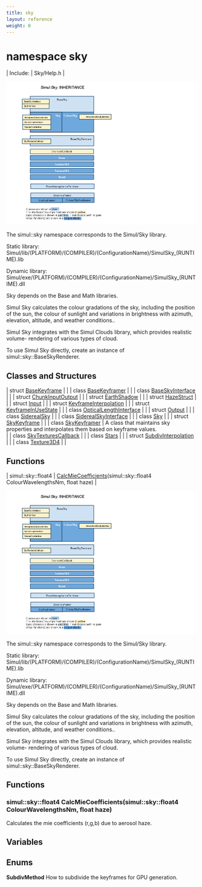 ```yaml
---
title: sky
layout: reference
weight: 0
---
```

namespace sky
===

| Include: | Sky/Help.h |


![](/Images/SkyInheritance.png)


The simul::sky namespace corresponds to the Simul/Sky library.

Static library: Simul/lib/(PLATFORM)/(COMPILER)/(ConfigurationName)/SimulSky_(RUNTIME).lib

Dynamic library: Simul/exe/(PLATFORM)/(COMPILER)/(ConfigurationName)/SimulSky_(RUNTIME).dll

Sky depends on the Base and Math libraries.

Simul Sky calculates the colour gradations of the sky, including the
position of the sun, the colour of sunlight and variations in brightness with azimuth, elevation, altitude,
and weather conditions..

Simul Sky integrates with the Simul Clouds library, which provides realistic volume-
rendering of various types of cloud.

To use Simul Sky directly, create an instance of simul::sky::BaseSkyRenderer.

  


Classes and Structures
---

| struct [BaseKeyframe](sky/basekeyframe) |  |
| class [BaseKeyframer](sky/basekeyframer) |  |
| class [BaseSkyInterface](sky/baseskyinterface) |  |
| struct [ChunkInputOutput](sky/chunkinputoutput) |  |
| struct [EarthShadow](sky/earthshadow) |  |
| struct [HazeStruct](sky/hazestruct) |  |
| struct [Input](sky/input) |  |
| struct [KeyframeInterpolation](sky/keyframeinterpolation) |  |
| struct [KeyframeInUseState](sky/keyframeinusestate) |  |
| class [OpticalLengthInterface](sky/opticallengthinterface) |  |
| struct [Output](sky/output) |  |
| class [SiderealSky](sky/siderealsky) |  |
| class [SiderealSkyInterface](sky/siderealskyinterface) |  |
| class [Sky](sky/sky) |  |
| struct [SkyKeyframe](sky/skykeyframe) |  |
| class [SkyKeyframer](sky/skykeyframer) | A class that maintains sky properties and interpolates them based on keyframe values.<br> |
| class [SkyTexturesCallback](sky/skytexturescallback) |  |
| class [Stars](sky/stars) |  |
| struct [SubdivInterpolation](sky/subdivinterpolation) |  |
| class [Texture3D4](sky/texture3d4) |  |

Functions
---

| simul::sky::float4 | [CalcMieCoefficients](#CalcMieCoefficients)(simul::sky::float4 ColourWavelengthsNm, float haze) |


![](/Images/SkyInheritance.png)


The simul::sky namespace corresponds to the Simul/Sky library.

Static library: Simul/lib/(PLATFORM)/(COMPILER)/(ConfigurationName)/SimulSky_(RUNTIME).lib

Dynamic library: Simul/exe/(PLATFORM)/(COMPILER)/(ConfigurationName)/SimulSky_(RUNTIME).dll

Sky depends on the Base and Math libraries.

Simul Sky calculates the colour gradations of the sky, including the
position of the sun, the colour of sunlight and variations in brightness with azimuth, elevation, altitude,
and weather conditions..

Simul Sky integrates with the Simul Clouds library, which provides realistic volume-
rendering of various types of cloud.

To use Simul Sky directly, create an instance of simul::sky::BaseSkyRenderer.

  


Functions
---

### <a name="CalcMieCoefficients"/>simul::sky::float4 CalcMieCoefficients(simul::sky::float4 ColourWavelengthsNm, float haze)
Calculates the mie coefficients (r,g,b) due to aerosol haze.

Variables
---

Enums
---

**SubdivMethod**  How to subdivide the keyframes for GPU generation.
